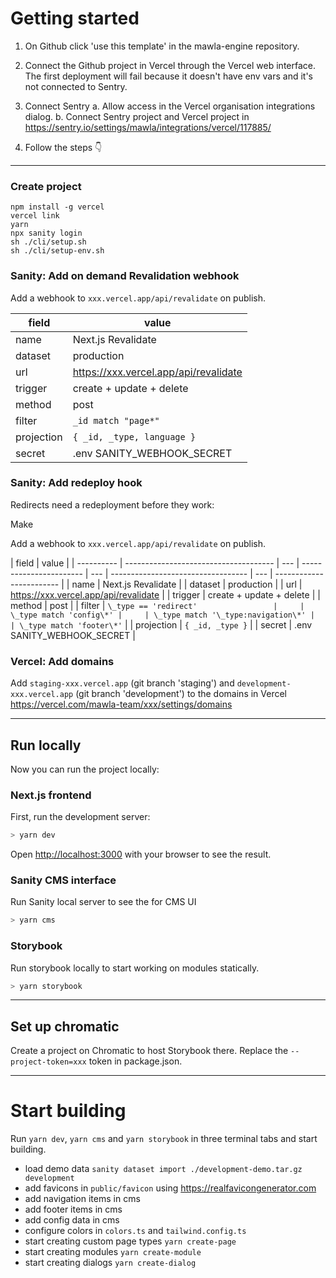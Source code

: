 # Getting started

1. On Github click 'use this template' in the mawla-engine repository.
2. Connect the Github project in Vercel through the Vercel web interface. The first deployment will fail because it doesn't have env vars and it's not connected to Sentry.
3. Connect Sentry
   a. Allow access in the Vercel organisation integrations dialog.
   b. Connect Sentry project and Vercel project in https://sentry.io/settings/mawla/integrations/vercel/117885/

4. Follow the steps 👇

---

### Create project

```
npm install -g vercel
vercel link
yarn
npx sanity login
sh ./cli/setup.sh
sh ./cli/setup-env.sh
```

### Sanity: Add on demand Revalidation webhook

Add a webhook to `xxx.vercel.app/api/revalidate` on publish.

| field      | value                                 |
| ---------- | ------------------------------------- |
| name       | Next.js Revalidate                    |
| dataset    | production                            |
| url        | https://xxx.vercel.app/api/revalidate |
| trigger    | create + update + delete              |
| method     | post                                  |
| filter     | `_id match "page*"`                   |
| projection | `{ _id, _type, language }`            |
| secret     | .env SANITY_WEBHOOK_SECRET            |

### Sanity: Add redeploy hook

Redirects need a redeployment before they work:

Make

Add a webhook to `xxx.vercel.app/api/revalidate` on publish.

| field      | value                                 |
| ---------- | ------------------------------------- | --- | ----------------------- | --- | ---------------------------------- | --- | ------------------------ |
| name       | Next.js Revalidate                    |
| dataset    | production                            |
| url        | https://xxx.vercel.app/api/revalidate |
| trigger    | create + update + delete              |
| method     | post                                  |
| filter     | `\_type == 'redirect'                 |     | \_type match 'config\*' |     | \_type match '\_type:navigation\*' |     | \_type match 'footer\*'` |
| projection | `{ _id, _type }`                      |
| secret     | .env SANITY_WEBHOOK_SECRET            |

### Vercel: Add domains

Add `staging-xxx.vercel.app` (git branch 'staging') and `development-xxx.vercel.app` (git branch 'development') to the domains in Vercel https://vercel.com/mawla-team/xxx/settings/domains

---

## Run locally

Now you can run the project locally:

### Next.js frontend

First, run the development server:

```bash
> yarn dev
```

Open [http://localhost:3000](http://localhost:3000) with your browser to see the result.

### Sanity CMS interface

Run Sanity local server to see the for CMS UI

```bash
> yarn cms
```

### Storybook

Run storybook locally to start working on modules statically.

```bash
> yarn storybook
```

---

## Set up chromatic

Create a project on Chromatic to host Storybook there. Replace the `--project-token=xxx` token in package.json.

---

# Start building

Run `yarn dev`, `yarn cms` and `yarn storybook` in three terminal tabs and start building.

- load demo data `sanity dataset import ./development-demo.tar.gz development`
- add favicons in `public/favicon` using https://realfavicongenerator.com
- add navigation items in cms
- add footer items in cms
- add config data in cms
- configure colors in `colors.ts` and `tailwind.config.ts`
- start creating custom page types `yarn create-page`
- start creating modules `yarn create-module`
- start creating dialogs `yarn create-dialog`
